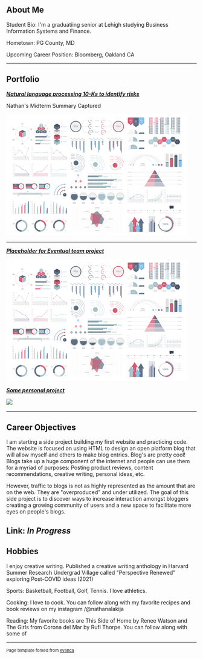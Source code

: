 ## About Me

Student Bio: I'm a graduatiing senior at Lehigh studying Business Information Systems and Finance. 

Hometown: PG County, MD

Upcoming Career Position: Bloomberg, Oakland CA


---

## Portfolio

<!-- You can link to other websites, PDFs in this repo, and other pages in this repo -->

_**[Natural language processing 10-Ks to identify risks](MidTermSummary)**_

Nathan's Midterm Summary Captured

<img src="images/dummy_thumbnail.jpg?raw=true"/>

---

_**[Placeholder for Eventual team project](https://donbowen.github.io/teamproject/)**_

<img src="images/dummy_thumbnail.jpg?raw=true"/>


_**[Some personal project](/pdf/HSURV21_PerspectiveRenewed.pdf)**_

<img src="png/PerspectiveRenewed.png?raw=true"/>

---

## Career Objectives

I am starting a side project building my first website and practicing code. The website is focused on using HTML to design an open platform blog that will allow myself and others to make blog entries. Blog's are pretty cool! Blogs take up a huge component of the internet and people can use them for a myriad of purposes: Posting product reviews, content recommendations, creative writing, personal ideas, etc. 

However, traffic to blogs is not as highly represented as the amount that are on the web. They are "overproduced" and under utilized. The goal of this side project is to discover ways to increase interaction amongst bloggers creating a growing community of users and a new space to facilitate more eyes on people's blogs. 

Link: *In Progress*
---

## Hobbies

I enjoy creative writing. Published a creative writing anthology in Harvard Summer Research Undergrad Village called "Perspective Renewed" exploring Post-COVID ideas (2021)

Sports: Basketball, Football, Golf, Tennis. I love athletics.

Cooking: I love to cook. You can follow along with my favorite recipes and book reviews on my instagram /@nathanalakija

Reading: My favorite books are This Side of Home by Renee Watson and The Girls from Corona del Mar by Rufi Thorpe. You can follow along with some of


---
<p style="font-size:11px">Page template forked from <a href="https://github.com/evanca/quick-portfolio">evanca</a></p>
<!-- Remove above link if you don't want to attibute -->
